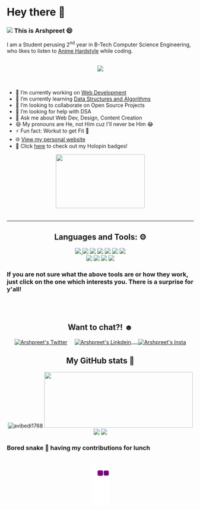 # Hey there 👋
### <img src="https://thumbs.gfycat.com/DeafeningShinyBeagle-size_restricted.gif" width="50"> This is Arshpreet :smile:
I am a Student perusing 2<sup>nd</sup> year in B-Tech Computer Science Engineering, who likes to listen to <a href="https://youtu.be/SyiRqWvb5NQ" target="_blank">Anime Hardstyle</a> while coding.
<br>
<br>
<p align="center">
<img src="https://media.giphy.com/media/836HiJc7pgzy8iNXCn/giphy.gif" width="450"/>
</p>
<br>

- 🔭 I’m currently working on <a href="https://www.w3schools.com/whatis">Web Development</a> 
- 🌱 I’m currently learning <a href="https://www.youtube.com/playlist?list=PL9gnSGHSqcnr_DxHsP7AW9ftq0AtAyYqJ">Data Structures and Algorithms</a>
- 👯 I’m looking to collaborate on Open Source Projects
- 🤔 I’m looking for help with DSA
- 💬 Ask me about Web Dev, Design, Content Creation 
- 😄 My pronouns are He, not Him cuz I'll never be Him 😂
- ⚡ Fun fact: Workut to get Fit :muscle:
- 🌐 <a href="https://avibedi1768.github.io">View my personal website</a>
- 📛 Click <a href = "https://holopin.io/@avibedi1768">here</a> to check out my Holopin badges!

<div align="center"/>
<img width="240" height="145" src="https://images-wixmp-ed30a86b8c4ca887773594c2.wixmp.com/f/3f7d9121-13fc-4486-91f8-b81de856c243/dedzs6j-3f11e3ca-2be4-4590-84b2-25cfbe04f9fb.gif?token=eyJ0eXAiOiJKV1QiLCJhbGciOiJIUzI1NiJ9.eyJzdWIiOiJ1cm46YXBwOjdlMGQxODg5ODIyNjQzNzNhNWYwZDQxNWVhMGQyNmUwIiwiaXNzIjoidXJuOmFwcDo3ZTBkMTg4OTgyMjY0MzczYTVmMGQ0MTVlYTBkMjZlMCIsIm9iaiI6W1t7InBhdGgiOiJcL2ZcLzNmN2Q5MTIxLTEzZmMtNDQ4Ni05MWY4LWI4MWRlODU2YzI0M1wvZGVkenM2ai0zZjExZTNjYS0yYmU0LTQ1OTAtODRiMi0yNWNmYmUwNGY5ZmIuZ2lmIn1dXSwiYXVkIjpbInVybjpzZXJ2aWNlOmZpbGUuZG93bmxvYWQiXX0.n8FnI6sWQHm97vkmDIfUUfOLTwNeObb-48904rUtHz0"></a> </div> <br/>
<hr>
<h2 align="center">Languages and Tools: ⚙ </h2>
<div align="center">
<a href="https://www.youtube.com/playlist?list=PLu0W_9lII9agpFUAlPFe_VNSlXW5uE0YL" target="_blank"><img src="https://img.shields.io/badge/c++%20-%2300599C.svg?&style=for-the-badge&logo=c%2B%2B&logoColor=white"> </a>
<a href="https://www.w3schools.com/python/"><img src="https://img.shields.io/badge/python%20-%2314354C.svg?&style=for-the-badge&logo=python&logoColor=white"></a>
<a href="https://www.youtube.com/playlist?list=PL9gnSGHSqcnr_DxHsP7AW9ftq0AtAyYqJ"><img src="https://img.shields.io/badge/Java-ED8B00?style=for-the-badge&logo=java&logoColor=white"></a> 
<a href="https://www.w3schools.com/js/"><img src="https://img.shields.io/badge/javascript%20-%23323330.svg?&style=for-the-badge&logo=javascript&logoColor=%23F7DF1E"></a>
<a href="https://www.w3schools.com/html/"><img src="https://img.shields.io/badge/html5%20-%23E34F26.svg?&style=for-the-badge&logo=html5&logoColor=white"></a> 
<a href="https://www.w3schools.com/css/"><img src="https://img.shields.io/badge/css3%20-%231572B6.svg?&style=for-the-badge&logo=css3&logoColor=white"></a> 
<a href="https://git-scm.com/downloads"><img src="https://img.shields.io/badge/git%20-%23F05033.svg?&style=for-the-badge&logo=git&logoColor=white"></a>
<br>
<a href="https://code.visualstudio.com/download" target="_blank"><img src="http://img.shields.io/badge/-VS%20Code-000000?style=for-the-badge&logo=Visual-studio-code&logoColor=blue"></a>
<a href="https://www.canva.com/en_in/download/windows/"><img src="https://img.shields.io/badge/Canva-%2300C4CC.svg?&style=for-the-badge&logo=Canva&logoColor=white"></a>
<a href="https://www.figma.com/downloads/"><img src="https://img.shields.io/badge/Figma-F24E1E?style=for-the-badge&logo=figma&logoColor=white"></a>
<a href="https://firebase.google.com/?gclid=Cj0KCQjwy5maBhDdARIsAMxrkw130W09C2pR1ARmEi498vFtVPAQnM9SKPyETlABy5UXXr6RFlF8rb0aAr9XEALw_wcB&gclsrc=aw.ds"><img src="https://img.shields.io/badge/firebase-ffca28?style=for-the-badge&logo=firebase&logoColor=black"></a>
<h3 align="left">If you are not sure what the above tools are or how they work, just click on the one which interests you. There is a surprise for y'all!</h3>
<br/>
<br/>
<h2>Want to chat?! ☻</h2>
<a href="https://twitter.com/avibedi1768" target="_blank" rel="nofollow"><img align="center" alt="Arshpreet's Twitter" width="30px" src="https://img.icons8.com/color/48/000000/twitter--v2.png" /></a> &nbsp &nbsp <a href="https://www.linkedin.com/in/arshpreetsinghbedi" target="_blank" rel="nofollow"><img align="center" alt="Arshpreet's Linkdein" width="30px" src="https://img.icons8.com/color/48/000000/linkedin-2--v2.png" /> &nbsp &nbsp </a><a href="https://www.instagram.com/avi_bedi1768" target="_blank" rel="nofollow"><img align="center" alt="Arshpreet's Insta" width="30px" src="https://img.icons8.com/color/48/000000/instagram-new--v2.png" /></a>
<br/>
<h2>My GitHub stats 🌟 </h2>
<img src="https://github-readme-stats.vercel.app/api?username=avibedi1768&show_icons=true&count_private=true" alt="avibedi1768" width=400px height=150px/>
<img src="https://github-readme-stats.vercel.app/api/top-langs/?username=avibedi1768&layout=compact&theme=radical" width=400px height=150px/> <br/>
<img src="http://github-readme-streak-stats.herokuapp.com?user=avibedi1768&theme=highcontrast&hide_border=true&date_format=M%20j%5B%2C%20Y%5D" width=400px/>
<img src="https://github-profile-summary-cards.vercel.app/api/cards/profile-details?username=avibedi1768&theme=github_dark" width=600px/> <br/>
<h3 align="left">Bored snake 🐍 having my contributions for lunch </h3>
<br/>
<img src="https://github.com/avibedi1768/avibedi1768/blob/output/github-contribution-grid-snake.gif"/>
</div>
